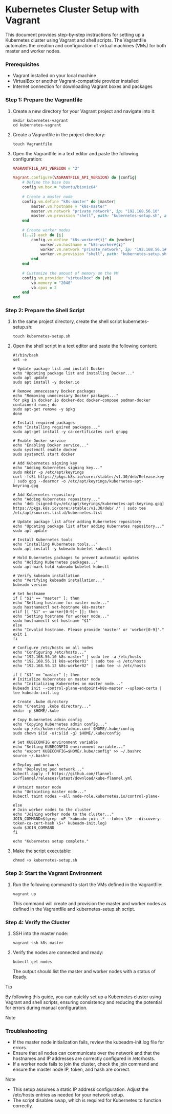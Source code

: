 # Kubernetes Cluster Setup with Vagrant
This document provides step-by-step instructions for setting up a Kubernetes cluster using Vagrant and shell scripts. The Vagrantfile automates the creation and configuration of virtual machines (VMs) for both master and worker nodes.

### Prerequisites
- Vagrant installed on your local machine
- VirtualBox or another Vagrant-compatible provider installed
- Internet connection for downloading Vagrant boxes and packages

### Step 1: Prepare the Vagrantfile
1. Create a new directory for your Vagrant project and navigate into it:
   ```shell
   mkdir kubernetes-vagrant
   cd kubernetes-vagrant
   ```
2. Create a Vagrantfile in the project directory:
   ```shell
   touch Vagrantfile
   ```

3. Open the Vagrantfile in a text editor and paste the following configuration:
   ```ruby
   VAGRANTFILE_API_VERSION = "2"
   
   Vagrant.configure(VAGRANTFILE_API_VERSION) do |config|
       # Define the base box
       config.vm.box = "ubuntu/bionic64"
       
       # Create a master node
       config.vm.define "k8s-master" do |master|
           master.vm.hostname = "k8s-master"
           master.vm.network "private_network", ip: "192.168.56.10"
           master.vm.provision "shell", path: "kubernetes-setup.sh", args: ["master"]
       end
       
       # Create worker nodes
       (1..2).each do |i|
           config.vm.define "k8s-worker#{i}" do |worker|
               worker.vm.hostname = "k8s-worker#{i}"
               worker.vm.network "private_network", ip: "192.168.56.1#{i}"
               worker.vm.provision "shell", path: "kubernetes-setup.sh", args: ["worker0#{i}"]
           end
       end
       
       # Customize the amount of memory on the VM
       config.vm.provider "virtualbox" do |vb|
           vb.memory = "2048"
           vb.cpus = 2
       end
   end
   ```
### Step 2: Prepare the Shell Script
1. In the same project directory, create the shell script kubernetes-setup.sh:

    ```shell
    touch kubernetes-setup.sh
    ```
2. Open the shell script in a text editor and paste the following content:

    ```shell
    #!/bin/bash
    set -e
    
    # Update package list and install Docker
    echo "Updating package list and installing Docker..."
    sudo apt update
    sudo apt install -y docker.io
    
    # Remove unnecessary Docker packages
    echo "Removing unnecessary Docker packages..."
    for pkg in docker.io docker-doc docker-compose podman-docker containerd runc; do
    sudo apt-get remove -y $pkg
    done
    
    # Install required packages
    echo "Installing required packages..."
    sudo apt-get install -y ca-certificates curl gnupg
    
    # Enable Docker service
    echo "Enabling Docker service..."
    sudo systemctl enable docker
    sudo systemctl start docker
    
    # Add Kubernetes signing key
    echo "Adding Kubernetes signing key..."
    sudo mkdir -p /etc/apt/keyrings
    curl -fsSL https://pkgs.k8s.io/core:/stable:/v1.30/deb/Release.key | sudo gpg --dearmor -o /etc/apt/keyrings/kubernetes-apt-keyring.gpg
    
    # Add Kubernetes repository
    echo "Adding Kubernetes repository..."
    echo 'deb [signed-by=/etc/apt/keyrings/kubernetes-apt-keyring.gpg] https://pkgs.k8s.io/core:/stable:/v1.30/deb/ /' | sudo tee /etc/apt/sources.list.d/kubernetes.list
    
    # Update package list after adding Kubernetes repository
    echo "Updating package list after adding Kubernetes repository..."
    sudo apt update
    
    # Install Kubernetes tools
    echo "Installing Kubernetes tools..."
    sudo apt install -y kubeadm kubelet kubectl
    
    # Hold Kubernetes packages to prevent automatic updates
    echo "Holding Kubernetes packages..."
    sudo apt-mark hold kubeadm kubelet kubectl
    
    # Verify kubeadm installation
    echo "Verifying kubeadm installation..."
    kubeadm version
    
    # Set hostname
    if [ "$1" == "master" ]; then
    echo "Setting hostname for master node..."
    sudo hostnamectl set-hostname k8s-master
    elif [[ "$1" =~ worker[0-9]+ ]]; then
    echo "Setting hostname for worker node..."
    sudo hostnamectl set-hostname "$1"
    else
    echo "Invalid hostname. Please provide 'master' or 'worker[0-9]'."
    exit 1
    fi
    
    # Configure /etc/hosts on all nodes
    echo "Configuring /etc/hosts..."
    echo "192.168.56.10 k8s-master" | sudo tee -a /etc/hosts
    echo "192.168.56.11 k8s-worker01" | sudo tee -a /etc/hosts
    echo "192.168.56.12 k8s-worker02" | sudo tee -a /etc/hosts
    
    if [ "$1" == "master" ]; then
    # Initialize Kubernetes on master node
    echo "Initializing Kubernetes on master node..."
    kubeadm init --control-plane-endpoint=k8s-master --upload-certs | tee kubeadm-init.log
    
    # Create .kube directory
    echo "Creating .kube directory..."
    mkdir -p $HOME/.kube
    
    # Copy Kubernetes admin config
    echo "Copying Kubernetes admin config..."
    sudo cp /etc/kubernetes/admin.conf $HOME/.kube/config
    sudo chown $(id -u):$(id -g) $HOME/.kube/config
    
    # Set KUBECONFIG environment variable
    echo "Setting KUBECONFIG environment variable..."
    echo "export KUBECONFIG=$HOME/.kube/config" >> ~/.bashrc
    source ~/.bashrc
    
    # Deploy pod network
    echo "Deploying pod network..."
    kubectl apply -f https://github.com/flannel-io/flannel/releases/latest/download/kube-flannel.yml
    
    # Untaint master node
    echo "Untainting master node..."
    kubectl taint nodes --all node-role.kubernetes.io/control-plane-
    
    else
    # Join worker nodes to the cluster
    echo "Joining worker node to the cluster..."
    JOIN_COMMAND=$(grep -oP 'kubeadm join .* --token \S+ --discovery-token-ca-cert-hash \S+' kubeadm-init.log)
    sudo $JOIN_COMMAND
    fi
    
    echo "Kubernetes setup complete."
    ```

3. Make the script executable:
    ```shell
    chmod +x kubernetes-setup.sh
    ```

### Step 3: Start the Vagrant Environment
1. Run the following command to start the VMs defined in the Vagrantfile:
    ```shell
    vagrant up
    ```
    This command will create and provision the master and worker nodes as defined in the Vagrantfile and kubernetes-setup.sh script.

### Step 4: Verify the Cluster
1. SSH into the master node:
    ```shell
    vagrant ssh k8s-master
    ```
2. Verify the nodes are connected and ready:
    ```shell
    kubectl get nodes
    ```
    The output should list the master and worker nodes with a status of Ready.

> [!TIP]
> By following this guide, you can quickly set up a Kubernetes cluster using Vagrant and shell scripts, ensuring consistency and reducing the potential for errors during manual configuration.

> [!NOTE]
> ### Troubleshooting
> - If the master node initialization fails, review the kubeadm-init.log file for errors.
> - Ensure that all nodes can communicate over the network and that the hostnames and IP addresses are correctly configured in /etc/hosts.
> - If a worker node fails to join the cluster, check the join command and ensure the master node IP, token, and hash are correct.

> [!NOTE]
> - This setup assumes a static IP address configuration. Adjust the /etc/hosts entries as needed for your network setup.
> - The script disables swap, which is required for Kubernetes to function correctly.


